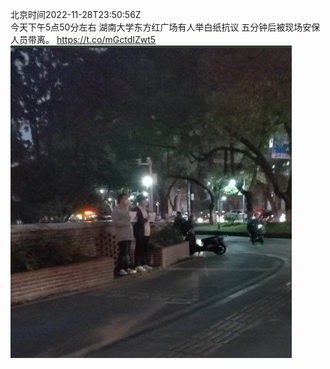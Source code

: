 北京时间2022-11-28T23:50:56Z<br>今天下午5点50分左右 湖南大学东方红广场有人举白纸抗议 五分钟后被现场安保人员带离。 https://t.co/mGctdIZwt5<br><img src='/temp/image/2022/o-Month-11/1597256737564037121_0.jpg' width='450' height='500'><br><br>